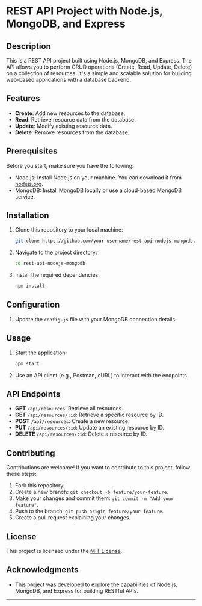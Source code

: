 # REST API Project with Node.js, MongoDB, and Express

## Description

This is a REST API project built using Node.js, MongoDB, and Express. The API allows you to perform CRUD operations (Create, Read, Update, Delete) on a collection of resources. It's a simple and scalable solution for building web-based applications with a database backend.

## Features

- **Create**: Add new resources to the database.
- **Read**: Retrieve resource data from the database.
- **Update**: Modify existing resource data.
- **Delete**: Remove resources from the database.

## Prerequisites

Before you start, make sure you have the following:

- Node.js: Install Node.js on your machine. You can download it from [nodejs.org](https://nodejs.org/).
- MongoDB: Install MongoDB locally or use a cloud-based MongoDB service.

## Installation

1. Clone this repository to your local machine:

   ```bash
   git clone https://github.com/your-username/rest-api-nodejs-mongodb.git
   ```

2. Navigate to the project directory:

   ```bash
   cd rest-api-nodejs-mongodb
   ```

3. Install the required dependencies:

   ```bash
   npm install
   ```

## Configuration

1. Update the `config.js` file with your MongoDB connection details.

## Usage

1. Start the application:

   ```bash
   npm start
   ```

2. Use an API client (e.g., Postman, cURL) to interact with the endpoints.

## API Endpoints

- **GET** `/api/resources`: Retrieve all resources.
- **GET** `/api/resources/:id`: Retrieve a specific resource by ID.
- **POST** `/api/resources`: Create a new resource.
- **PUT** `/api/resources/:id`: Update an existing resource by ID.
- **DELETE** `/api/resources/:id`: Delete a resource by ID.

## Contributing

Contributions are welcome! If you want to contribute to this project, follow these steps:

1. Fork this repository.
2. Create a new branch: `git checkout -b feature/your-feature`.
3. Make your changes and commit them: `git commit -m "Add your feature"`.
4. Push to the branch: `git push origin feature/your-feature`.
5. Create a pull request explaining your changes.

## License

This project is licensed under the [MIT License](LICENSE).

## Acknowledgments

- This project was developed to explore the capabilities of Node.js, MongoDB, and Express for building RESTful APIs.

---
